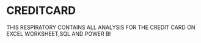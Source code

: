 # CREDITCARD
THIS RESPIRATORY CONTAINS ALL ANALYSIS FOR THE CREDIT CARD ON EXCEL WORKSHEET,SQL AND POWER BI
